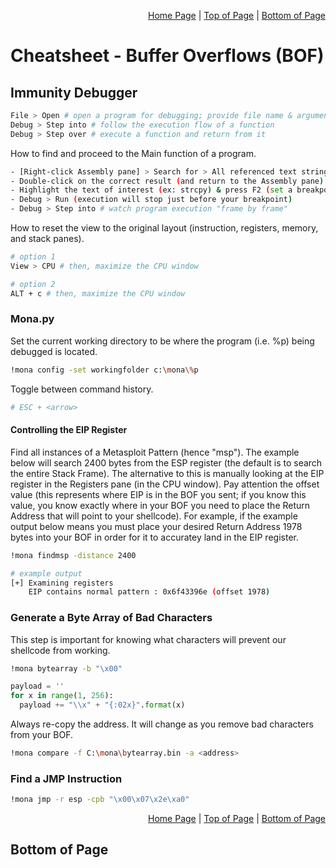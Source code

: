 <p align="right">
  <a href="/README.md">Home Page</a> |
  <a href="/CheatSheets/exploit_bof_immunity_debugger.md">Top of Page</a> |
  <a href="/CheatSheets/exploit_bof_immunity_debugger.md#bottom-of-page">Bottom of Page</a>
</p>

# Cheatsheet - Buffer Overflows (BOF)
## Immunity Debugger
```bash
File > Open # open a program for debugging; provide file name & arguments
Debug > Step into # follow the execution flow of a function
Debug > Step over # execute a function and return from it
```

How to find and proceed to the Main function of a program.
```bash
- [Right-click Assembly pane] > Search for > All referenced text strings
- Double-click on the correct result (and return to the Assembly pane)
- Highlight the text of interest (ex: strcpy) & press F2 (set a breakpoint)
- Debug > Run (execution will stop just before your breakpoint)
- Debug > Step into # watch program execution "frame by frame"
```

How to reset the view to the original layout (instruction, registers, memory, and stack panes). 
```bash
# option 1
View > CPU # then, maximize the CPU window

# option 2
ALT + c # then, maximize the CPU window
```

### Mona.py
Set the current working directory to be where the program (i.e. %p) being debugged is located. 
```bash
!mona config -set workingfolder c:\mona\%p
```

Toggle between command history.
```bash
# ESC + <arrow>
```

#### Controlling the EIP Register
Find all instances of a Metasploit Pattern (hence "msp"). The example below will search 2400 bytes from the ESP register (the default is to search the entire Stack Frame). The alternative to this is manually looking at the EIP register in the Registers pane (in the CPU window). Pay attention the offset value (this represents where EIP is in the BOF you sent; if you know this value, you know exactly where in your BOF you need to place the Return Address that will point to your shellcode). For example, if the example output below means you must place your desired Return Address 1978 bytes into your BOF in order for it to accuratey land in the EIP register. 
```bash
!mona findmsp -distance 2400

# example output
[+] Examining registers
    EIP contains normal pattern : 0x6f43396e (offset 1978)
```

### Generate a Byte Array of Bad Characters
This step is important for knowing what characters will prevent our shellcode from working. 
```bash
!mona bytearray -b "\x00"
```

```python
payload = ''
for x in range(1, 256):
  payload += "\\x" + "{:02x}".format(x)
```

Always re-copy the address. It will change as you remove bad characters from your BOF. 
```bash
!mona compare -f C:\mona\bytearray.bin -a <address>
```

### Find a JMP Instruction
```bash
!mona jmp -r esp -cpb "\x00\x07\x2e\xa0"
```

<p align="right">
  <a href="/README.md">Home Page</a> |
  <a href="/CheatSheets/exploit_bof_immunity_debugger.md">Top of Page</a> |
  <a href="/CheatSheets/exploit_bof_immunity_debugger.md#bottom-of-page">Bottom of Page</a>
</p>

## Bottom of Page
